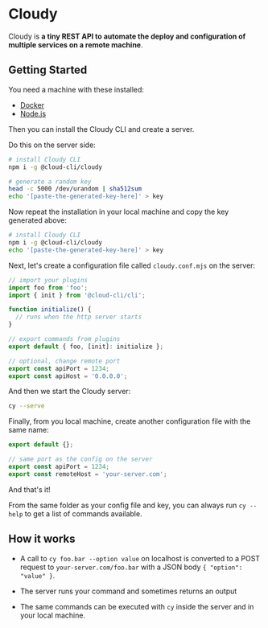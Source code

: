 # Cloudy

Cloudy is **a tiny REST API to automate the deploy and configuration of multiple services on a remote machine**.

## Getting Started

You need a machine with these installed:

- [Docker](https://www.docker.com/)
- [Node.js](https://nodejs.org/)

Then you can install the Cloudy CLI and create a server.

Do this on the server side:

```bash
# install Cloudy CLI
npm i -g @cloud-cli/cloudy

# generate a random key
head -c 5000 /dev/urandom | sha512sum
echo '[paste-the-generated-key-here]' > key
```

Now repeat the installation in your local machine and copy the key generated above:

```bash
# install Cloudy CLI
npm i -g @cloud-cli/cloudy
echo '[paste-the-generated-key-here]' > key
```

Next, let's create a configuration file called `cloudy.conf.mjs` on the server:

```ts
// import your plugins
import foo from 'foo';
import { init } from '@cloud-cli/cli';

function initialize() {
  // runs when the http server starts
}

// export commands from plugins
export default { foo, [init]: initialize };

// optional, change remote port
export const apiPort = 1234;
export const apiHost = '0.0.0.0';
```

And then we start the Cloudy server:

```bash
cy --serve
```

Finally, from you local machine, create another configuration file with the same name:

```ts
export default {};

// same port as the config on the server
export const apiPort = 1234;
export const remoteHost = 'your-server.com';
```

And that's it!

From the same folder as your config file and key, you can always run `cy --help` to get a list of commands available.

## How it works

- A call to `cy foo.bar --option value` on localhost is converted to a POST request to `your-server.com/foo.bar`
  with a JSON body `{ "option": "value" }`.

- The server runs your command and sometimes returns an output

- The same commands can be executed with `cy` inside the server and in your local machine.
